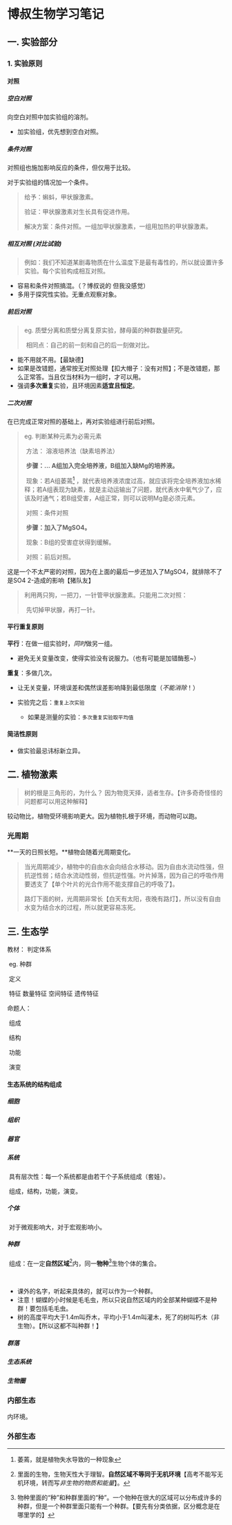 # 博叔生物学习笔记

## 一. 实验部分

### 1. 实验原则

#### 对照

##### 空白对照

向空白对照中加实验组的溶剂。

* 加实验组，优先想到空白对照。

##### 条件对照

对照组也施加影响反应的条件，但仅用于比较。

对于实验组的情况加一个条件。

> 给予：蝌蚪，甲状腺激素。
>
> 验证：甲状腺激素对生长具有促进作用。
>
> 解决方案：条件对照。一组加甲状腺激素，一组用加热的甲状腺激素。

##### 相互对照 (对比试验)

> 例如：我们不知道某剧毒物质在什么温度下是最有毒性的，所以就设置许多实验。每个实验构成相互对照。

* 容易和条件对照搞混。（？博叔说的 但我没感觉）
* 多用于探究性实验。无重点观察对象。

##### 前后对照

> eg. 质壁分离和质壁分离复原实验，酵母菌的种群数量研究。
>
> ​	相同点：自己的前一刻和自己的后一刻做对比。

* 能不用就不用。【最缺德】
* 如果是改错题，通常按无对照处理【扣大帽子：没有对照】；不是改错题，那么正常答。当且仅当材料为一组时，才可以用。
* 强调<b>多次重复</b>实验，且环境因素**适宜且恒定**。

##### 二次对照

在已完成正常对照的基础上，再对实验组进行前后对照。

> eg. 判断某种元素为必需元素
>
> ​	方法： 溶液培养法（缺素培养法）
>
> ​	**步骤：... A组加入完全培养液，B组加入缺Mg的培养液。**
>
> ​	现象：若A组萎蔫[^1] ，就代表培养液浓度过高，就应该将完全培养液加水稀释；若A组表现为缺素，就是主动运输出了问题，就代表水中氧气少了，应该及时通气；若B组受害，A组正常，则可以说明Mg是必须元素。
>
> ​	对照：条件对照
>
> ​	**步骤：加入了MgSO4。**
>
> ​	现象：B组的受害症状得到缓解。
>
> ​	对照：前后对照。
>
> [^1]: 萎蔫，就是植物失水导致的一种现象

这是一个不太严密的对照，因为在上面的最后一步还加入了MgSO4，就排除不了是SO4 2-造成的影响【猪队友】

> 利用两只狗，一把刀，一针管甲状腺激素。只能用二次对照：
>
> ​	先切掉甲状腺，再打一针。

#### 平行重复原则

**平行**：在做一组实验时，*同时*做另一组。

* 避免无关变量改变，使得实验没有说服力。（也有可能是加错酶惹~）

**重复**：多做几次。

* 让无关变量，环境误差和偶然误差影响降到最低限度（*不能消除*！）

* 实验完之后：`重复上次实验`
  * 如果是测量的实验：`多次重复实验取平均值`

#### 简洁性原则

* 做实验最忌讳标新立异。



## 二. 植物激素

> 树的根是三角形的，为什么？ 因为物竞天择，适者生存。【许多奇奇怪怪的问题都可以用这种解释】

较动物比，植物受环境影响更大。因为植物扎根于环境，而动物可以跑。

### 光周期

**一天的日照长短。**植物会随着光周期变化。

> 当光周期减少，植物中的自由水会向结合水移动。因为自由水流动性强，但抗逆性弱；结合水流动性弱，但抗逆性强。叶片掉落，因为自己的呼吸作用要透支了【单个叶片的光合作用不能支撑自己的呼吸了】。
>
> 路灯下面的树，光周期非常长【白天有太阳，夜晚有路灯】，所以没有自由水变为结合水的过程，所以就更容易冻死。



## 三. 生态学

教材： 判定体系

​			 	eg. 种群

​	定义	

​	特征	数量特征 空间特征 遗传特征

命题人：

​	组成

​	结构

​	功能

​	演变

#### 生态系统的结构组成

##### 细胞

##### 组织

##### 器官

##### 系统

​	具有层次性：每一个系统都是由若干个子系统组成（套娃）。

​	组成，结构，功能，演变。

##### 个体

​	对于微观影响大，对于宏观影响小。

##### 种群

​	组成：在一定**自然区域**[^2]内，同一**物种**[^3]生物个体的集合。

​	

[^2]: 	里面的生物，生物天性大于理智。**自然区域不等同于无机环境**【高考不能写无机环境，转而写*非生物的物质和能量*】。
[^3]:物种里面的“种”和种群里面的“种”。一个物种在很大的区域可以分布成许多的种群，但是一个种群里面只能有一个种群。【要先有分类依据，区分概念是在哪里学的】



* 课外的名字，听起来具体的，就可以作为一个种群。
* 注意！蝴蝶的小时候是毛毛虫，所以只说自然区域内的全部某种蝴蝶不是种群！要包括毛毛虫。
* 树的高度平均大于1.4m叫乔木，平均小于1.4m叫灌木，死了的树叫朽木（非生物）。【所以这都不叫种群！】



##### 群落

##### 生态系统

##### 生物圈



### 内部生态

内环境。



### 外部生态



